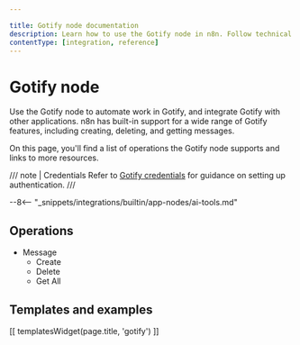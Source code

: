 ```yaml
---

title: Gotify node documentation
description: Learn how to use the Gotify node in n8n. Follow technical documentation to integrate Gotify node into your workflows.
contentType: [integration, reference]
---
```


# Gotify node

Use the Gotify node to automate work in Gotify, and integrate Gotify with other applications. n8n has built-in support for a wide range of Gotify features, including creating, deleting, and getting messages. 

On this page, you'll find a list of operations the Gotify node supports and links to more resources.

/// note | Credentials
Refer to [Gotify credentials](/integrations/builtin/credentials/gotify.md) for guidance on setting up authentication. 
///

--8<-- "_snippets/integrations/builtin/app-nodes/ai-tools.md"

## Operations

* Message
    * Create
    * Delete
    * Get All

## Templates and examples

<!-- see https://www.notion.so/n8n/Pull-in-templates-for-the-integrations-pages-37c716837b804d30a33b47475f6e3780 -->
[[ templatesWidget(page.title, 'gotify') ]]
